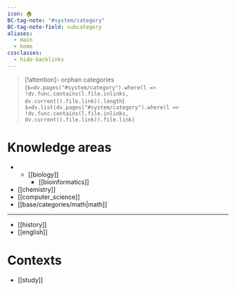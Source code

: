 ```yaml
---
icon: 🏠
BC-tag-note: "#system/category"
BC-tag-note-field: subcategory
aliases:
  - main
  - home
cssclasses:
  - hide-backlinks
---
```


> [!attention]- orphan categories (`$=dv.pages("#system/category").where(l => !dv.func.contains(l.file.inlinks, dv.current().file.link)).length`)
> `$=dv.list(dv.pages("#system/category").where(l => !dv.func.contains(l.file.inlinks, dv.current().file.link)).file.link)`

# Knowledge areas
- - [[biology]]
	- [[bioinformatics]]
- [[chemistry]]
- [[computer_science]]
- [[base/categories/math|math]]

----

- [[history]]
- [[english]]

# Contexts
- [[study]]